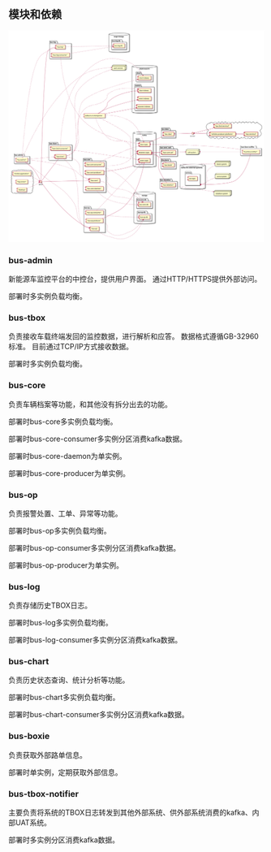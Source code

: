 ## 模块和依赖

![image](./module-view.svg)

### bus-admin

新能源车监控平台的中控台，提供用户界面。
通过HTTP/HTTPS提供外部访问。

部署时多实例负载均衡。

### bus-tbox

负责接收车载终端发回的监控数据，进行解析和应答。
数据格式遵循GB-32960标准。
目前通过TCP/IP方式接收数据。

部署时多实例负载均衡。

### bus-core

负责车辆档案等功能，和其他没有拆分出去的功能。

部署时bus-core多实例负载均衡。

部署时bus-core-consumer多实例分区消费kafka数据。

部署时bus-core-daemon为单实例。

部署时bus-core-producer为单实例。

### bus-op

负责报警处置、工单、异常等功能。

部署时bus-op多实例负载均衡。

部署时bus-op-consumer多实例分区消费kafka数据。

部署时bus-op-producer为单实例。

### bus-log

负责存储历史TBOX日志。

部署时bus-log多实例负载均衡。

部署时bus-log-consumer多实例分区消费kafka数据。

### bus-chart

负责历史状态查询、统计分析等功能。

部署时bus-chart多实例负载均衡。

部署时bus-chart-consumer多实例分区消费kafka数据。

### bus-boxie

负责获取外部路单信息。

部署时单实例，定期获取外部信息。

### bus-tbox-notifier

主要负责将系统的TBOX日志转发到其他外部系统、供外部系统消费的kafka、内部UAT系统。

部署时多实例分区消费kafka数据。
